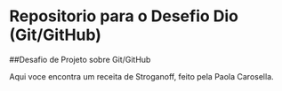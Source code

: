 # Repositorio para o Desefio Dio (Git/GitHub)

##Desafio de Projeto sobre Git/GitHub

Aqui voce encontra um receita de Stroganoff, feito pela Paola Carosella.